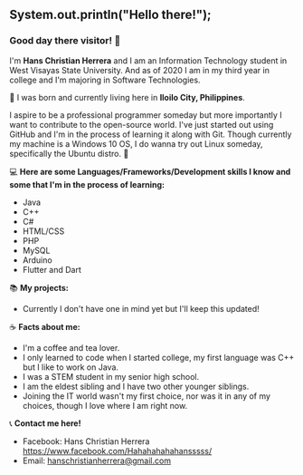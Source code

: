 ## System.out.println("Hello there!");

### Good day there visitor! :wave:

I'm **Hans Christian Herrera** and I am an Information Technology student in West Visayas State University.
And as of 2020 I am in my third year in college and I'm majoring in Software Technologies.

:round_pushpin: I was born and currently living here in **Iloilo City, Philippines**.

I aspire to be a professional programmer someday but more importantly I want to contribute to the open-source world. 
I've just started out using GitHub and I'm in the process of learning it along with Git. Though currently my machine is a 
Windows 10 OS, I do wanna try out Linux someday, specifically the Ubuntu distro. :penguin:


:computer: **Here are some Languages/Frameworks/Development skills I know and some that I'm in the process of learning:**
- Java
- C++
- C#
- HTML/CSS
- PHP
- MySQL
- Arduino
- Flutter and Dart


:books: **My projects:**
- Currently I don't have one in mind yet but I'll keep this updated!


:coffee: **Facts about me:**
- I'm a coffee and tea lover.
- I only learned to code when I started college, my first language was C++ but I like to work on Java.
- I was a STEM student in my senior high school.
- I am the eldest sibling and I have two other younger siblings.
- Joining the IT world wasn't my first choice, nor was it in any of my choices, though I love where I am right now.

:telephone_receiver: **Contact me here!**
- Facebook: Hans Christian Herrera https://www.facebook.com/Hahahahahahansssss/
- Email: hanschristianherrera@gmail.com
<!--
**HansoYang647/HansoYang647** is a ✨ _special_ ✨ repository because its `README.md` (this file) appears on your GitHub profile.

Here are some ideas to get you started:

- 🔭 I’m currently working on ...
- 🌱 I’m currently learning ...
- 👯 I’m looking to collaborate on ...
- 🤔 I’m looking for help with ...
- 💬 Ask me about ...
- 📫 How to reach me: ...
- 😄 Pronouns: ...
- ⚡ Fun fact: ...
-->
